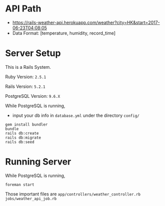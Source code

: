 
# API Path
* https://rails-weather-api.herokuapp.com/weather?city=HK&start=2017-06-23T04:08:05
* Data Format: [temperature, humidity, record_time]


# Server Setup
This is a Rails System.

Ruby Version: `2.5.1`

Rails Version: `5.2.1`

PostgreSQL Version: `9.6.X`

While PostgreSQL is running,
* input your db info in `database.yml` under the directory `config/`

```
gem install bundler
bundle
rails db:create
rails db:migrate
rails db:seed
```

# Running Server

While PostgreSQL is running,
```
foreman start
```


Those important files are 
`app/controllers/weather_controller.rb`
`jobs/weather_api_job.rb`
